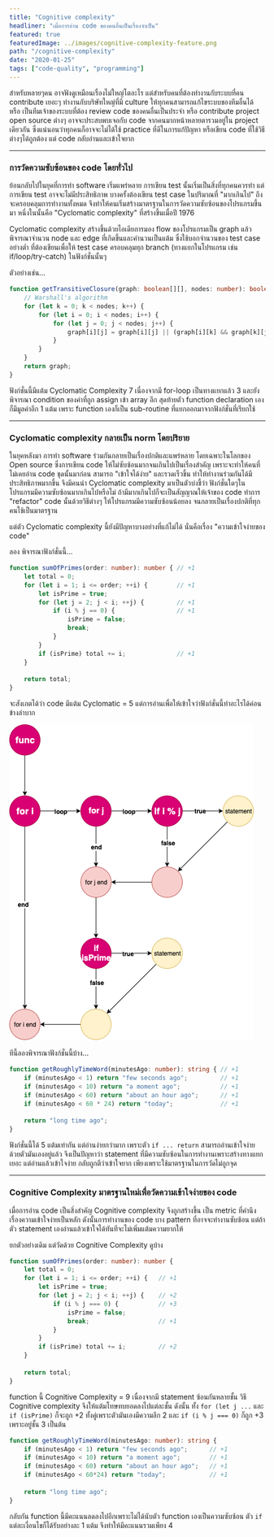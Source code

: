 ```yaml
---
title: "Cognitive complexity"  
headliner: "เมื่อการอ่าน code ของคนอื่นเป็นเรื่องจำเป็น"  
featured: true  
featuredImage: ../images/cognitive-complexity-feature.png 
path: "/cognitive-complexity"  
date: "2020-01-25"  
tags: ["code-quality", "programming"]
---
```


สำหรับหลายๆคน อาจฟังดูเหมือนเรื่องไม่ใหญ่โตอะไร 
แต่สำหรับคนที่ต้องทำงานกับระบบที่คน contribute เยอะๆ
ทำงานกับบริษัทใหญ่ที่มี culture ให้ทุกคนสามารถแก้ไขระบบของทีมอื่นได้
หรือ เป็นทีมเจ้าของระบบที่ต้อง review code ของคนอื่นเป็นประจำ
หรือ contribute project open source ต่างๆ
อาจจะประสบพบเจอกับ code จากคนมากหน้าหลายตารวมอยู่ใน project เดียวกัน
ซึ่งแน่นอนว่าทุกคนก็อาจจะไม่ได้ใช้ practice ที่ดีในการแก้ปัญหา
หรือเขียน code ที่ใช้วิธีต่างๆได้ถูกต้อง แต่ code กลับอ่านและเข้าใจยาก

---

### การวัดความซับซ้อนของ code โดยทั่วไป

ย้อนกลับไปในยุคที่การทำ software เริ่มแพร่หลาย การเขียน test นั้นเริ่มเป็นสิ่งที่ทุกคนควรทำ
แต่การเขียน test อาจจะไม่มีประสิทธิภาพ
บางครั้งต้องเขียน test case ในปริมาณที่ "มากเกินไป" ถึงจะครอบคลุมการทำงานทั้งหมด
จึงทำให้คนเริ่มสร้างมาตรฐานในการวัดความซับซ้อนของโปรแกรมขึ้นมา
หนึ่งในนั้นคือ "Cyclomatic complexity" ที่สร้างขึ้นเมื่อปี 1976

Cyclomatic complexity สร้างขึ้นด้วยไอเดียการมอง flow ของโปรแกรมเป็น graph
แล้วพิจารณาจำนวน node และ edge ที่เกิดขึ้นและคำนวนเป็นแต้ม ซึ่งใช้บอกจำนวนของ test case อย่างต่ำ
ที่ต้องเขียนเพื่อให้ test case ครอบคลุมทุก branch (ทางแยกในโปรแกรม เช่น if/loop/try-catch) ในฟังก์ชั่นนั้นๆ

ตัวอย่างเช่น...

```typescript
function getTransitiveClosure(graph: boolean[][], nodes: number): boolean[][] { // +1
	// Warshall's algorithm
	for (let k = 0; k < nodes; k++) {                                           // +1
		for (let i = 0; i < nodes; i++) {                                       // +1
			for (let j = 0; j < nodes; j++) {                                   // +1
				graph[i][j] = graph[i][j] || (graph[i][k] && graph[k][j]);      // +3
			}
		}
	}	
	return graph;
}
```

ฟังก์ชั่นนี้มีแต้ม Cyclomatic Complexity 7 เนื่องจากมี for-loop เป็นทางแยกแล้ว 3
และยังพิจารณา condition ของค่าที่ถูก assign เข้า array อีก
สุดท้ายตัว function declaration เองก็มีมูลค่าอีก 1 แต้ม
เพราะ function เองก็เป็น sub-routine ที่แยกออกมาจากฟังก์ชั่นที่เรียกใช้

---

### Cyclomatic complexity กลายเป็น norm โดยปริยาย

ในยุคหลังมา การทำ software ร่วมกันกลายเป็นเรื่องปกติและแพร่หลาย โดยเฉพาะในโลกของ Open source
ซึ่งการเขียน code ให้ไม่ซับซ้อนมากจนเกินไปเป็นเรื่องสำคัญ เพราะจะทำให้คนที่ไม่เคยอ่าน code ชุดนั้นมาก่อน
สามารถ "เข้าใจได้ง่าย" และรวดเร็วขึ้น ทำให้ทำงานร่วมกันได้มีประสิทธิภาพมากขึ้น จึงมีคนนำ Cyclomatic complexity
มาเป็นตัวบ่งชี้ว่า ฟังก์ชั่นใดๆในโปรแกรมมีความซับซ้อนมากเกินไปหรือไม่ 
ถ้ามีมากเกินไปก็จะเป็นสัญญาณให้เจ้าของ code ทำการ "refactor" code นั้นด้วยวิธีต่างๆ
ให้โปรแกรมมีความซับซ้อนน้อยลง จนกลายเป็นเรื่องปกติที่ทุกคนใช้เป็นมาตรฐาน

แต่ตัว Cyclomatic complexity นี้ยังมีปัญหาบางอย่างที่แก้ไม่ได้
นั่นคือเรื่อง "ความเข้าใจง่ายของ code"

ลอง พิจารณาฟังก์ชั่นนี้...

```typescript
function sumOfPrimes(order: number): number { // +1
    let total = 0;
    for (let i = 1; i <= order; ++i) {        // +1
        let isPrime = true;
        for (let j = 2; j < i; ++j) {         // +1
            if (i % j == 0) {                 // +1
                isPrime = false;
                break;
            }
        }
        if (isPrime) total += i;              // +1
    }

    return total;
}
```

จะสังเกตได้ว่า code มีแต้ม Cyclomatic = 5
แต่การอ่านเพื่อให้เข้าใจว่าฟังก์ชั่นนี้ทำอะไรได้ค่อนข้างลำบาก

![sumOfPrime Graph](../images/sumOfPrimesGraph.png "sumOfPrime graph")

ทีนี้ลองพิจารณาฟังก์ชั่นนี้บ้าง...
 
```typescript
function getRoughlyTimeWord(minutesAgo: number): string { // +1
    if (minutesAgo < 1) return "few seconds ago";         // +1
    if (minutesAgo < 10) return "a moment ago";           // +1
    if (minutesAgo < 60) return "about an hour ago";      // +1
    if (minutesAgo < 60 * 24) return "today";             // +1

    return "long time ago";
}
```

ฟังก์ชั่นนี้ได้ 5 แต้มเท่ากัน แต่อ่านง่ายกว่ามาก เพราะตัว `if ... return` สามารถอ่านเข้าใจง่ายด้วยตัวมันเองอยู่แล้ว
จึงเป็นปัญหาว่า statement ที่มีความซับซ้อนในการทำงานเพราะสร้างทางแยกเยอะ แต่อ่านแล้วเข้าใจง่าย
กลับถูกตีว่าเข้าใจยาก เพียงเพราะใช้มาตรฐานในการวัดไม่ถูกจุด

---

### Cognitive Complexity มาตรฐานใหม่เพื่อวัดความเข้าใจง่ายของ code
เมื่อการอ่าน code เป็นสิ่งสำคัญ Cognitive complexity จึงถูกสร้างขึ้น 
เป็น metric ที่คำนึงเรื่องความเข้าใจง่ายเป็นหลัก
ดังนั้นการทำงานของ code บาง pattern ที่อาจจะทำงานซับซ้อน
แต่ถ้าตัว statement เองอ่านแล้วเข้าใจได้ทันทีจะไม่เพิ่มแต้มความยากให้

ยกตัวอย่างเดิม แต่วัดด้วย Cognitive Complexity ดูบ้าง

```typescript
function sumOfPrimes(order: number): number {
    let total = 0;
    for (let i = 1; i <= order; ++i) {   // +1
        let isPrime = true;
        for (let j = 2; j < i; ++j) {    // +2
            if (i % j === 0) {           // +3
                isPrime = false;
                break;                   // +1
            }
        }
        if (isPrime) total += i;         // +2
    }

    return total;
}
```

function นี้ Cognitive Complexity = 9 เนื่องจากมี statement ซ้อนกันหลายชั้น วิธี Cognitive complexity จึงให้แต้มโทษทบยอดลงไปแต่ละชั้น
ดังนั้น ทั้ง `for (let j ...` และ `if (isPrime)` ก็จะถูก +2 ทั้งคู่เพราะตัวมันเองมีความลึก 2
และ `if (i % j === 0)` ก็ถูก +3 เพราะอยู่ชั้น 3 เป็นต้น 

```typescript
function getRoughlyTimeWord(minutesAgo: number): string {
    if (minutesAgo < 1) return "few seconds ago";      // +1
    if (minutesAgo < 10) return "a moment ago";        // +1
    if (minutesAgo < 60) return "about an hour ago";   // +1
    if (minutesAgo < 60*24) return "today";            // +1

    return "long time ago";
}
```

กลับกัน function นี้มีคะแนนลดลงไปอีกเพราะไม่ได้นับตัว function เองเป็นความซับซ้อน
ตัว `if` แต่ละเงื่อนไขก็ได้รับอย่างละ 1 แต้ม จึงทำให้มีคะแนนรวมเพียง 4